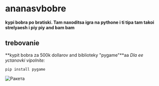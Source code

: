 # ananasvbobre
**kypi bobra po bratiski. Tam naxoditsa igra na pythone i ti tipa tam takoi strelyaesh i piy piy and bam bam**
## trebovanie
**kypit bobra za 500k dollarov and biblioteky "pygame"**aa
*Dla ee yctanovki  vipolnite:*
```
pip install pygame
```
![Ракета](https://cdnn1.inosmi.ru/img/25028/53/250285301_0:0:3647:1824_1240x0_80_0_0_1fe184e14bcae031791198a258b7ce28.jpg)
